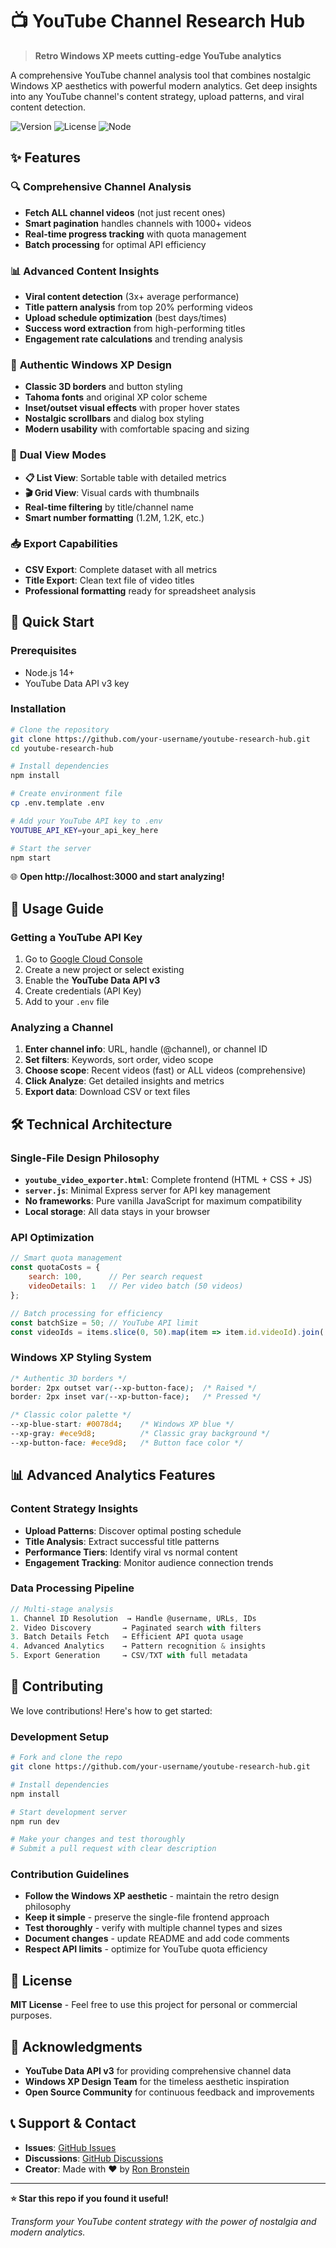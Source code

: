 # 📺 YouTube Channel Research Hub

> **Retro Windows XP meets cutting-edge YouTube analytics** 

A comprehensive YouTube channel analysis tool that combines nostalgic Windows XP aesthetics with powerful modern analytics. Get deep insights into any YouTube channel's content strategy, upload patterns, and viral content detection.

![Version](https://img.shields.io/badge/version-1.1.1-blue.svg)
![License](https://img.shields.io/badge/license-MIT-green.svg)
![Node](https://img.shields.io/badge/node-%3E%3D14.0.0-brightgreen.svg)

## ✨ Features

### 🔍 **Comprehensive Channel Analysis**
- **Fetch ALL channel videos** (not just recent ones)
- **Smart pagination** handles channels with 1000+ videos
- **Real-time progress tracking** with quota management
- **Batch processing** for optimal API efficiency

### 📊 **Advanced Content Insights** 
- **Viral content detection** (3x+ average performance)
- **Title pattern analysis** from top 20% performing videos
- **Upload schedule optimization** (best days/times)
- **Success word extraction** from high-performing titles
- **Engagement rate calculations** and trending analysis

### 🎨 **Authentic Windows XP Design**
- **Classic 3D borders** and button styling
- **Tahoma fonts** and original XP color scheme
- **Inset/outset visual effects** with proper hover states
- **Nostalgic scrollbars** and dialog box styling
- **Modern usability** with comfortable spacing and sizing

### 📱 **Dual View Modes**
- **📋 List View**: Sortable table with detailed metrics
- **🎬 Grid View**: Visual cards with thumbnails
- **Real-time filtering** by title/channel name
- **Smart number formatting** (1.2M, 1.2K, etc.)

### 📥 **Export Capabilities**
- **CSV Export**: Complete dataset with all metrics
- **Title Export**: Clean text file of video titles
- **Professional formatting** ready for spreadsheet analysis

## 🚀 Quick Start

### Prerequisites
- Node.js 14+ 
- YouTube Data API v3 key

### Installation

```bash
# Clone the repository
git clone https://github.com/your-username/youtube-research-hub.git
cd youtube-research-hub

# Install dependencies
npm install

# Create environment file
cp .env.template .env

# Add your YouTube API key to .env
YOUTUBE_API_KEY=your_api_key_here

# Start the server
npm start
```

🌐 **Open http://localhost:3000 and start analyzing!**

## 📖 Usage Guide

### Getting a YouTube API Key
1. Go to [Google Cloud Console](https://console.cloud.google.com/)
2. Create a new project or select existing
3. Enable the **YouTube Data API v3**
4. Create credentials (API Key)
5. Add to your `.env` file

### Analyzing a Channel
1. **Enter channel info**: URL, handle (@channel), or channel ID
2. **Set filters**: Keywords, sort order, video scope
3. **Choose scope**: Recent videos (fast) or ALL videos (comprehensive)
4. **Click Analyze**: Get detailed insights and metrics
5. **Export data**: Download CSV or text files

## 🛠️ Technical Architecture

### Single-File Design Philosophy
- **`youtube_video_exporter.html`**: Complete frontend (HTML + CSS + JS)
- **`server.js`**: Minimal Express server for API key management
- **No frameworks**: Pure vanilla JavaScript for maximum compatibility
- **Local storage**: All data stays in your browser

### API Optimization
```javascript
// Smart quota management
const quotaCosts = {
    search: 100,      // Per search request
    videoDetails: 1   // Per video batch (50 videos)
};

// Batch processing for efficiency
const batchSize = 50; // YouTube API limit
const videoIds = items.slice(0, 50).map(item => item.id.videoId).join(',');
```

### Windows XP Styling System
```css
/* Authentic 3D borders */
border: 2px outset var(--xp-button-face);  /* Raised */
border: 2px inset var(--xp-button-face);   /* Pressed */

/* Classic color palette */
--xp-blue-start: #0078d4;    /* Windows XP blue */
--xp-gray: #ece9d8;          /* Classic gray background */
--xp-button-face: #ece9d8;   /* Button face color */
```

## 📊 Advanced Analytics Features

### Content Strategy Insights
- **Upload Patterns**: Discover optimal posting schedule
- **Title Analysis**: Extract successful title patterns
- **Performance Tiers**: Identify viral vs normal content
- **Engagement Tracking**: Monitor audience connection trends

### Data Processing Pipeline
```javascript
// Multi-stage analysis
1. Channel ID Resolution  → Handle @username, URLs, IDs
2. Video Discovery       → Paginated search with filters  
3. Batch Details Fetch   → Efficient API quota usage
4. Advanced Analytics    → Pattern recognition & insights
5. Export Generation     → CSV/TXT with full metadata
```

## 🤝 Contributing

We love contributions! Here's how to get started:

### Development Setup
```bash
# Fork and clone the repo
git clone https://github.com/your-username/youtube-research-hub.git

# Install dependencies
npm install

# Start development server
npm run dev

# Make your changes and test thoroughly
# Submit a pull request with clear description
```

### Contribution Guidelines
- **Follow the Windows XP aesthetic** - maintain the retro design philosophy
- **Keep it simple** - preserve the single-file frontend approach  
- **Test thoroughly** - verify with multiple channel types and sizes
- **Document changes** - update README and add code comments
- **Respect API limits** - optimize for YouTube quota efficiency

## 📜 License

**MIT License** - Feel free to use this project for personal or commercial purposes.

## 🙏 Acknowledgments

- **YouTube Data API v3** for providing comprehensive channel data
- **Windows XP Design Team** for the timeless aesthetic inspiration
- **Open Source Community** for continuous feedback and improvements

## 📞 Support & Contact

- **Issues**: [GitHub Issues](https://github.com/your-username/youtube-research-hub/issues)
- **Discussions**: [GitHub Discussions](https://github.com/your-username/youtube-research-hub/discussions)
- **Creator**: Made with ❤️ by [Ron Bronstein](https://github.com/your-username)

---

**⭐ Star this repo if you found it useful!** 

*Transform your YouTube content strategy with the power of nostalgia and modern analytics.* 